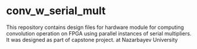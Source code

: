 # conv_w_serial_mult
This repository contains design files for hardware module for computing convolution operation on FPGA using parallel instances of serial multipliers. It was designed as part of capstone project. at Nazarbayev University
